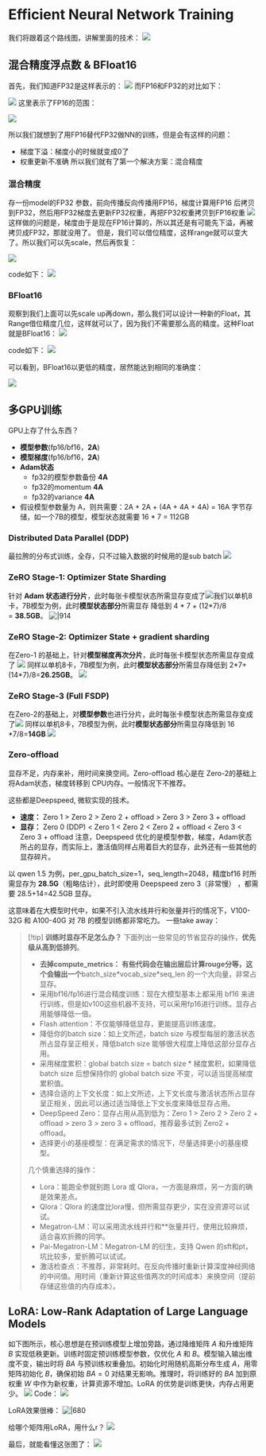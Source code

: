 # Efficient Neural Network Training
我们将跟着这个路线图，讲解里面的技术：
![](assets/Pasted%20image%2020241202080121.webp)

## 混合精度浮点数 & BFloat16
首先，我们知道FP32是这样表示的：
![](assets/Pasted%20image%2020241202080211.webp)
而FP16和FP32的对比如下：

![](assets/Pasted%20image%2020241202080227.webp)
这里表示了FP16的范围：

![](assets/Pasted%20image%2020241202080258.webp)

所以我们就想到了用FP16替代FP32做NN的训练，但是会有这样的问题：
- 梯度下溢：梯度小的时候就变成0了
- 权重更新不准确
所以我们就有了第一个解决方案：混合精度
### 混合精度
存一份model的FP32 参数，前向传播反向传播用FP16，梯度计算用FP16 后拷贝到FP32，然后用FP32梯度去更新FP32权重，再把FP32权重拷贝到FP16权重
![](assets/Pasted%20image%2020241202080435.webp)
这样做的问题是，梯度由于是现在FP16计算的，所以其还是有可能先下溢，再被拷贝成FP32，那就没用了。
但是，我们可以借位精度，这样range就可以变大了。所以我们可以先scale，然后再恢复：

![](assets/Pasted%20image%2020241202080743.webp)

code如下：
![](assets/Pasted%20image%2020241202080935.webp)
### BFloat16
观察到我们上面可以先scale up再down，那么我们可以设计一种新的Float，其Range借位精度几位，这样就可以了，因为我们不需要那么高的精度。这种Float就是BFloat16：
![](assets/Pasted%20image%2020241202080916.webp)

code如下：
![](assets/Pasted%20image%2020241202080946.webp)

可以看到，BFloat16以更低的精度，居然能达到相同的准确度：

![](assets/Pasted%20image%2020241202081045.webp)

## 多GPU训练
GPU上存了什么东西？
- **模型参数**(fp16/bf16，**2A**)
- **模型梯度**(fp16/bf16，**2A**)
- **Adam状态**
	- fp32的模型参数备份 **4A**
	- fp32的momentum **4A**
	- fp32的variance **4A**
- 假设模型参数量为 A，则共需要：2A + 2A + (4A + 4A + 4A) = 16A 字节存储，如一个7B的模型，模型状态就需要 16 * 7 = 112GB

### Distributed Data Parallel (DDP)
最拉胯的分布式训练，全存，只不过输入数据的时候用的是sub batch
![](assets/Pasted%20image%2020241202081533.webp)
### ZeRO Stage-1: Optimizer State Sharding
针对 **Adam 状态进行分片**，此时每张卡模型状态所需显存变成了![](assets/ca88ba97671e8246a00d4b464e091235_MD5.webp)我们以单机8卡，7B模型为例，此时**模型状态部分**所需显存 降低到 4 * 7 + (12\*7)/8 = **38.5GB**。
![|914](assets/Pasted%20image%2020241202081636.webp)

### ZeRO Stage-2: Optimizer State + gradient sharding
在Zero-1 的基础上，针对**模型梯度再次分片**，此时每张卡模型状态所需显存变成了 ![](assets/c83615e6801368cf7e20a8628fb16393_MD5.webp) 同样以单机8卡，7B模型为例，此时**模型状态部分**所需显存降低到 2*7+(14\*7)/8=**26.25GB**。
![](assets/Pasted%20image%2020241202081736.webp)

### ZeRO Stage-3 (Full FSDP)
在Zero-2的基础上，对**模型参数**也进行分片，此时每张卡模型状态所需显存变成了![](assets/7f54fe2c33adc63b5506a929d0206d38_MD5.webp)
同样以单机8卡，7B模型为例，此时**模型状态部分**所需显存降低到 16 \*7/8=**14GB**
![](assets/Pasted%20image%2020241202081901.webp)
###  Zero-offload
显存不足，内存来补，用时间来换空间。Zero-offload 核心是在 Zero-2的基础上将Adam状态，梯度转移到 CPU内存。一般情况下不推荐。

这些都是Deepspeed, 微软实现的技术。
- **速度：** Zero 1 > Zero 2 > Zero 2 + offload > Zero 3 > Zero 3 + offload
- **显存：** Zero 0 (DDP) < Zero 1 < Zero 2 < Zero 2 + offload < Zero 3 < Zero 3 + offload
注意，Deepspeed 优化的是模型参数，梯度，Adam状态所占的显存，而实际上，激活值同样占用着巨大的显存，此外还有一些其他的显存碎片。

以 qwen 1.5 为例，per_gpu_batch_size=1，seq_length=2048，精度bf16 时所需显存为 **28.5G**（粗略估计），此时即使用 Deepspeed zero 3（非常慢） ，都需要 28.5+14=42.5GB 显存。

这意味着在大模型时代中，如果不引入流水线并行和张量并行的情况下，V100-32G 和 A100-40G 对 7B 的模型训练都非常吃力。
一些take away：

> [!tip] **训练时显存不足怎么办？**
> 下面列出一些常见的节省显存的操作，**优先级从高到低排列**。
> - **去掉compute_metrics： 有些代码会在输出层后计算rouge分等，这个会输出一个**batch_size\*vocab_size\*seq_len 的一个大向量，非常占显存。
> - 采用bf16/fp16进行混合精度训练：现在大模型基本上都采用 bf16 来进行训练，但是如v100这些机器不支持，可以采用fp16进行训练。显存占用能够降低一倍。
> - Flash attention：不仅能够降低显存，更能提高训练速度。
> - 降低你的batch size：如上文所述，batch size 与模型每层的激活状态所占显存呈正相关，降低batch size 能够很大程度上降低这部分显存占用。
> - 采用梯度累积：global batch size = batch size \* 梯度累积，如果降低 batch size 后想保持你的 global batch size 不变，可以适当提高梯度累积值。
> - 选择合适的上下文长度：如上文所述，上下文长度与激活状态所占显存呈正相关，因此可以通过适当降低上下文长度来降低显存占用。
> - DeepSpeed Zero：显存占用从高到低为：Zero 1 > Zero 2 > Zero 2 + offload > zero 3 > zero 3 + offload，推荐最多试到 Zero2 + offload。
> - 选择更小的基座模型：在满足需求的情况下，尽量选择更小的基座模型。
>
> 几个慎重选择的操作：
>
> - Lora：能跑全参就别跑 Lora 或 Qlora，一方面是麻烦，另一方面的确是效果差点。
> - Qlora：Qlora 的速度比lora慢，但所需显存更少，实在没资源可以试试。
> - Megatron-LM：可以采用流水线并行和**张量并行，使用比较麻烦，适合喜欢折腾的同学。
> -  Pai-Megatron-LM：Megatron-LM 的衍生，支持 Qwen 的sft和pt，坑比较多，爱折腾可以试试。
> - 激活检查点：不推荐，非常耗时。在反向传播时重新计算深度神经网络的中间值。用时间（重新计算这些值两次的时间成本）来换空间（提前存储这些值的内存成本）。

## LoRA: Low-Rank Adaptation of Large Language Models
如下图所示，核心思想是在预训练模型上增加旁路，通过降维矩阵 $A$ 和升维矩阵 $B$ 实现低秩更新。训练时固定预训练模型参数，仅优化 $A$ 和 $B$。模型输入输出维度不变，输出时将 $BA$ 与预训练权重叠加。初始化时用随机高斯分布生成 $A$，用零矩阵初始化 $B$，确保初始 $BA=0$ 对结果无影响。推理时，将训练好的 $BA$ 加到原权重 $W$ 中作为新权重，计算资源不增加。LoRA 的优势是训练更快，内存占用更少。
![](assets/Pasted%20image%2020241202083127.webp)
Code：
![](assets/Pasted%20image%2020241202083152.webp)

LoRA效果很棒：
![|680](assets/Pasted%20image%2020241202083224.webp)

给哪个矩阵用LoRA，用什么r？
![](assets/Pasted%20image%2020241202083255.webp)

最后，就能看懂这张图了：
![](assets/Pasted%20image%2020241202080121.webp)